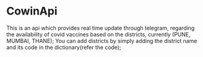 # CowinApi
This is an api which provides real time update through telegram, regarding the availability of covid vaccines based on the districts, currently (PUNE, MUMBAI, THANE);
You can add districts by simply adding the district name and its code in the dictionary(refer the code);
